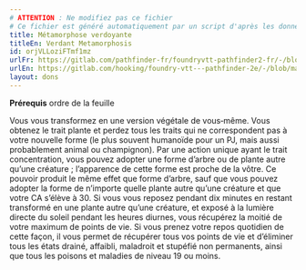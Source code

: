 ```yaml
---
# ATTENTION : Ne modifiez pas ce fichier
# Ce fichier est généré automatiquement par un script d'après les données du module Foundry VTT officiel et de sa traduction
title: Métamorphose verdoyante
titleEn: Verdant Metamorphosis
id: orjVLLoziFTmf1mz
urlFr: https://gitlab.com/pathfinder-fr/foundryvtt-pathfinder2-fr/-/blob/master/data/feats/orjVLLoziFTmf1mz.htm
urlEn: https://gitlab.com/hooking/foundry-vtt---pathfinder-2e/-/blob/master/packs/data/feats.db/verdant-metamorphosis.json
layout: dons
---
```

**Prérequis** ordre de la feuille

Vous vous transformez en une version végétale de vous‑même. Vous obtenez le trait plante et perdez tous les traits qui ne correspondent pas à votre nouvelle forme (le plus souvent humanoïde pour un PJ, mais aussi probablement animal ou champignon). Par une action unique ayant le trait concentration, vous pouvez adopter une forme d’arbre ou de plante autre qu’une créature ; l’apparence de cette forme est proche de la vôtre. Ce pouvoir produit le même effet que forme d’arbre, sauf que vous pouvez adopter la forme de n’importe quelle plante autre qu’une créature et que votre CA s’élève à 30. Si vous vous reposez pendant dix minutes en restant transformé en une plante autre qu’une créature, et exposé à la lumière directe du soleil pendant les heures diurnes, vous récupérez la moitié de votre maximum de points de vie. Si vous prenez votre repos quotidien de cette façon, il vous permet de récupérer tous vos points de vie et d’éliminer tous les états drainé, affaibli, maladroit et stupéfié non permanents, ainsi que tous les poisons et maladies de niveau 19 ou moins.
